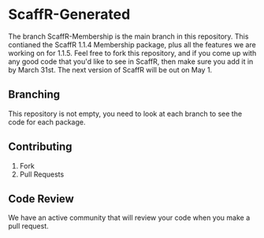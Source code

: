 ScaffR-Generated
================

The branch ScaffR-Membership is the main branch in this repository.  This contianed the ScaffR 1.1.4 Membership package, plus
all the features we are working on for 1.1.5.  Feel free to fork this repository, and if you come up with any good code that 
you'd like to see in ScaffR, then make sure you add it in by March 31st.  The next version of ScaffR will be out on May 1.

Branching
-----------
This repository is not empty, you need to look at each branch to see the code for each package.


Contributing
-----------
1) Fork
2) Pull Requests


Code Review
-------------
We have an active community that will review your code when you make a pull request.
